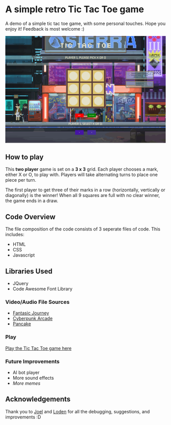 # A simple retro Tic Tac Toe game
A demo of a simple tic tac toe game, with some personal touches. Hope you enjoy it! Feedback is most welcome :)

![Website Overview](./VOitems/Website%20Picture.png)

## How to play
This **two player** game is set on a **3 x 3** grid. Each player chooses a mark, either X or O, to play with. Players will take alternating turns to place one piece per turn.

The first player to get three of their marks in a row (horizontally, vertically or diagonally) is the winner! When all 9 squares are full with no clear winner, the game ends in a draw.

## Code Overview
The file composition of the code consists of 3 seperate files of code. This includes: 

* HTML
* CSS
* Javascript

## Libraries Used
* JQuery
* Code Awesome Font Library

### Video/Audio File Sources
* [Fantasic Journey](https://www.youtube.com/watch?v=juAAC5A8xBQ)
* [Cyberpunk Arcade](https://gifer.com/en/R53J)
* [Pancake](https://pug-of-war.tumblr.com/post/99457799051/more-breakfast-or-brekkie-as-we-call-it)

### Play
[Play the Tic Tac Toe game here](https://jason-luo8.github.io/super-pancake/)

### Future Improvements
* AI bot player
* More sound effects
* *More memes*

## Acknowledgements
Thank you to [Joel](https://github.com/wofockham) and [Loden](https://github.com/Tenzang) for all the debugging, suggestions, and improvements :D